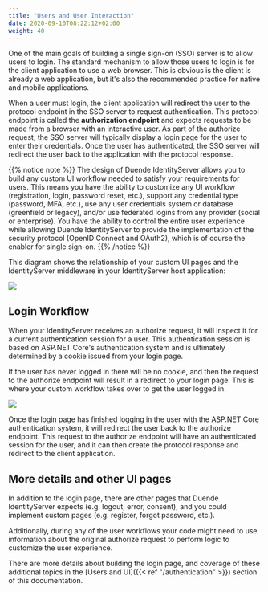 ```yaml
---
title: "Users and User Interaction"
date: 2020-09-10T08:22:12+02:00
weight: 40
---
```


One of the main goals of building a single sign-on (SSO) server is to allow users to login.
The standard mechanism to allow those users to login is for the client application to use a web browser.
This is obvious is the client is already a web application, but it's also the recommended practice for native and mobile applications.

When a user must login, the client application will redirect the user to the protocol endpoint in the SSO server to request authentication.
This protocol endpoint is called the **authorization endpoint** and expects requests to be made from a browser with an interactive user.
As part of the authorize request, the SSO server will typically display a login page for the user to enter their credentials.
Once the user has authenticated, the SSO server will redirect the user back to the application with the protocol response.

{{% notice note %}}
The design of Duende IdentityServer allows you to build any custom UI workflow needed to satisfy your requirements for users.
This means you have the ability to customize any UI workflow (registration, login, password reset, etc.), support any credential type (password, MFA, etc.), use any user credentials system or database (greenfield or legacy), and/or use federated logins from any provider (social or enterprise).
You have the ability to control the entire user experience while allowing Duende IdentityServer to provide the implementation of the security protocol (OpenID Connect and OAuth2), which is of course the enabler for single sign-on.
{{% /notice %}}

This diagram shows the relationship of your custom UI pages and the IdentityServer middleware in your IdentityServer host application:

![](../../overview/images/middleware.png?height=500px)

## Login Workflow

When your IdentityServer receives an authorize request, it will inspect it for a current authentication session for a user. This authentication session is based on ASP.NET Core's authentication system and is ultimately determined by a cookie issued from your login page. 

If the user has never logged in there will be no cookie, and then the request to the authorize endpoint will result in a redirect to your login page. This is where your custom workflow takes over to get the user logged in.

![](../../authentication/images/signin_flow.png?height=500px)

Once the login page has finished logging in the user with the ASP.NET Core authentication system, it will redirect the user back to the authorize endpoint.
This request to the authorize endpoint will have an authenticated session for the user, and it can then create the protocol response and redirect to the client application.

## More details and other UI pages

In addition to the login page, there are other pages that Duende IdentityServer expects (e.g. logout, error, consent), and you could implement custom pages (e.g. register, forgot password, etc.). 

Additionally, during any of the user workflows your code might need to use information about the original authorize request to perform logic to customize the user experience.

There are more details about building the login page, and coverage of these additional topics in the 
[Users and UI]({{< ref "/authentication" >}}) 
section of this documentation.
